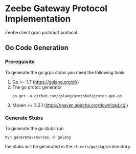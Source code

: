 # Zeebe Gateway Protocol Implementation

Zeebe client grpc protobuf protocol.


## Go Code Generation

### Prerequisite
To generate the go grpc stubs you need the following tools:

1. Go >= 1.7 (https://golang.org/dl/)
1. The go protoc generator
    ```
    go get -u github.com/golang/protobuf/protoc-gen-go
    ```
1. Maven >= 3.3.1 (https://maven.apache.org/download.cgi)


### Generate Stubs

To generate the go stubs run

```
mvn generate-sources -P golang
```

the stubs will be generated in the `clients/go/pkg/pb` directory.

